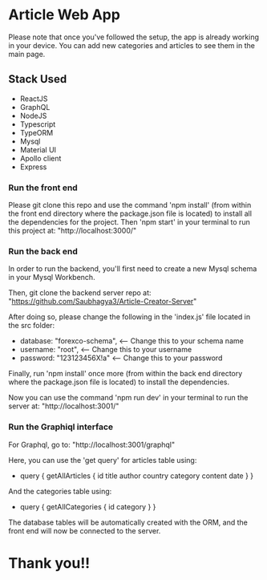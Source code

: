 # Article Web App

Please note that once you've followed the setup, the app is already working in your device. 
You can add new categories and articles to see them in the main page.

## Stack Used

- ReactJS
- GraphQL
- NodeJS
- Typescript
- TypeORM
- Mysql
- Material UI
- Apollo client
- Express

### Run the front end

Please git clone this repo and use the command 'npm install' (from within the front end directory where the package.json file is located) to install all the dependencies for the project.
Then 'npm start' in your terminal to run this project at: "http://localhost:3000/"

### Run the back end

In order to run the backend, you'll first need to create a new Mysql schema in your Mysql Workbench. 

Then, git clone the backend server repo at: "https://github.com/Saubhagya3/Article-Creator-Server"

After doing so, please change the following in the 'index.js' file located in the src folder:
- database: "forexco-schema", <-- Change this to your schema name
- username: "root", <-- Change this to your username
- password: "123123456X!a" <-- Change this to your password

Finally, run 'npm install' once more (from within the back end directory where the package.json file is located) to install the dependencies.

Now you can use the command 'npm run dev' in your terminal to run the server at: "http://localhost:3001/"

### Run the Graphiql interface

For Graphql, go to: "http://localhost:3001/graphql"

Here, you can use the 'get query' for articles table using:

- query {
  getAllArticles {
    id
    title
    author
    country
    category
    content
    date
  }
}

And the categories table using:

- query {
  getAllCategories {
    id
    category
  }
}

The database tables will be automatically created with the ORM, and the front end will now be connected to the server.

# Thank you!!
